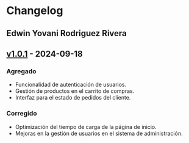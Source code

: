 # Changelog

## Edwin Yovani Rodriguez Rivera
## [v1.0.1] - 2024-09-18
### Agregado
- Funcionalidad de autenticación de usuarios.
- Gestión de productos en el carrito de compras.
- Interfaz para el estado de pedidos del cliente.

### Corregido
- Optimización del tiempo de carga de la página de inicio.
- Mejoras en la gestión de usuarios en el sistema de administración.

[v1.0.1]: https://github.com/IDGS-802-21000388/salsasApp/releases/tag/v1.0.0
